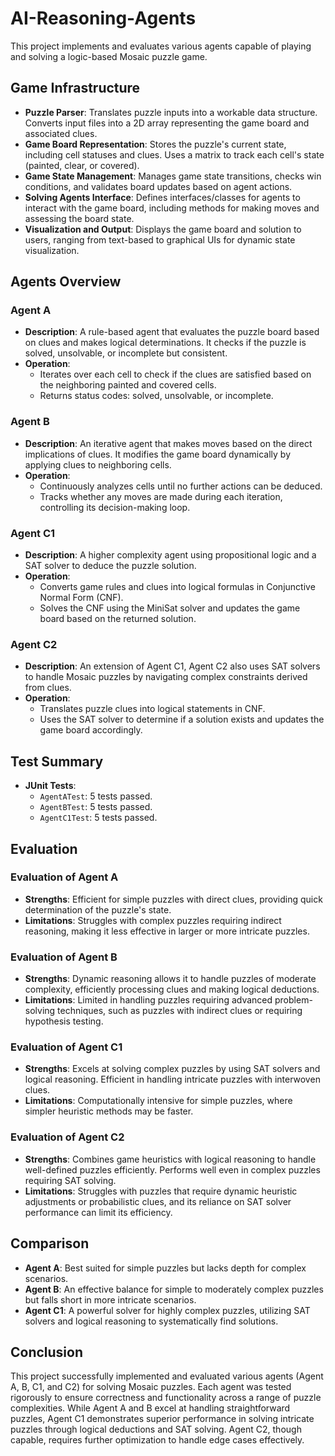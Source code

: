 # AI-Reasoning-Agents

This project implements and evaluates various agents capable of playing and solving a logic-based Mosaic puzzle game.

## Game Infrastructure

- **Puzzle Parser**: Translates puzzle inputs into a workable data structure. Converts input files into a 2D array representing the game board and associated clues.
- **Game Board Representation**: Stores the puzzle's current state, including cell statuses and clues. Uses a matrix to track each cell's state (painted, clear, or covered).
- **Game State Management**: Manages game state transitions, checks win conditions, and validates board updates based on agent actions.
- **Solving Agents Interface**: Defines interfaces/classes for agents to interact with the game board, including methods for making moves and assessing the board state.
- **Visualization and Output**: Displays the game board and solution to users, ranging from text-based to graphical UIs for dynamic state visualization.

## Agents Overview

### Agent A
- **Description**: A rule-based agent that evaluates the puzzle board based on clues and makes logical determinations. It checks if the puzzle is solved, unsolvable, or incomplete but consistent.
- **Operation**: 
  - Iterates over each cell to check if the clues are satisfied based on the neighboring painted and covered cells.
  - Returns status codes: solved, unsolvable, or incomplete.

### Agent B
- **Description**: An iterative agent that makes moves based on the direct implications of clues. It modifies the game board dynamically by applying clues to neighboring cells.
- **Operation**: 
  - Continuously analyzes cells until no further actions can be deduced.
  - Tracks whether any moves are made during each iteration, controlling its decision-making loop.

### Agent C1
- **Description**: A higher complexity agent using propositional logic and a SAT solver to deduce the puzzle solution.
- **Operation**:
  - Converts game rules and clues into logical formulas in Conjunctive Normal Form (CNF).
  - Solves the CNF using the MiniSat solver and updates the game board based on the returned solution.

### Agent C2
- **Description**: An extension of Agent C1, Agent C2 also uses SAT solvers to handle Mosaic puzzles by navigating complex constraints derived from clues.
- **Operation**:
  - Translates puzzle clues into logical statements in CNF.
  - Uses the SAT solver to determine if a solution exists and updates the game board accordingly.

## Test Summary
- **JUnit Tests**:
  - `AgentATest`: 5 tests passed.
  - `AgentBTest`: 5 tests passed.
  - `AgentC1Test`: 5 tests passed.

## Evaluation

### Evaluation of Agent A
- **Strengths**: Efficient for simple puzzles with direct clues, providing quick determination of the puzzle's state.
- **Limitations**: Struggles with complex puzzles requiring indirect reasoning, making it less effective in larger or more intricate puzzles.

### Evaluation of Agent B
- **Strengths**: Dynamic reasoning allows it to handle puzzles of moderate complexity, efficiently processing clues and making logical deductions.
- **Limitations**: Limited in handling puzzles requiring advanced problem-solving techniques, such as puzzles with indirect clues or requiring hypothesis testing.

### Evaluation of Agent C1
- **Strengths**: Excels at solving complex puzzles by using SAT solvers and logical reasoning. Efficient in handling intricate puzzles with interwoven clues.
- **Limitations**: Computationally intensive for simple puzzles, where simpler heuristic methods may be faster.

### Evaluation of Agent C2
- **Strengths**: Combines game heuristics with logical reasoning to handle well-defined puzzles efficiently. Performs well even in complex puzzles requiring SAT solving.
- **Limitations**: Struggles with puzzles that require dynamic heuristic adjustments or probabilistic clues, and its reliance on SAT solver performance can limit its efficiency.

## Comparison

- **Agent A**: Best suited for simple puzzles but lacks depth for complex scenarios.
- **Agent B**: An effective balance for simple to moderately complex puzzles but falls short in more intricate scenarios.
- **Agent C1**: A powerful solver for highly complex puzzles, utilizing SAT solvers and logical reasoning to systematically find solutions.

## Conclusion

This project successfully implemented and evaluated various agents (Agent A, B, C1, and C2) for solving Mosaic puzzles. Each agent was tested rigorously to ensure correctness and functionality across a range of puzzle complexities. While Agent A and B excel at handling straightforward puzzles, Agent C1 demonstrates superior performance in solving intricate puzzles through logical deductions and SAT solving. Agent C2, though capable, requires further optimization to handle edge cases effectively.
